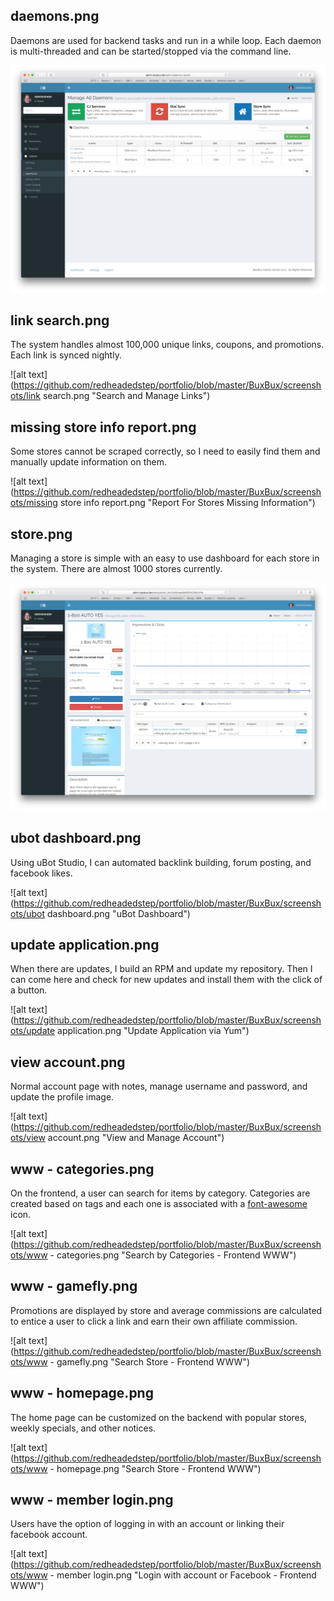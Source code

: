 ## daemons.png
Daemons are used for backend tasks and run in a while loop.  Each daemon is multi-threaded and can be started/stopped via the
command line.

![alt text](https://github.com/redheadedstep/portfolio/blob/master/BuxBux/screenshots/daemons.png "Daemons Dashboard page")

## link search.png
The system handles almost 100,000 unique links, coupons, and promotions.  Each link is synced nightly.

![alt text](https://github.com/redheadedstep/portfolio/blob/master/BuxBux/screenshots/link search.png "Search and Manage Links")

## missing store info report.png
Some stores cannot be scraped correctly, so I need to easily find them and manually update information on them.

![alt text](https://github.com/redheadedstep/portfolio/blob/master/BuxBux/screenshots/missing store info report.png "Report For Stores Missing Information")


## store.png
Managing a store is simple with an easy to use dashboard for each store in the system.  There are almost 1000 stores currently.

![alt text](https://github.com/redheadedstep/portfolio/blob/master/BuxBux/screenshots/store.png "Manage Store and Links")

## ubot dashboard.png
Using uBot Studio, I can automated backlink building, forum posting, and facebook likes.

![alt text](https://github.com/redheadedstep/portfolio/blob/master/BuxBux/screenshots/ubot dashboard.png "uBot Dashboard")

## update application.png
When there are updates, I build an RPM and update my repository.  Then I can come here and check for new updates and install them
with the click of a button.

![alt text](https://github.com/redheadedstep/portfolio/blob/master/BuxBux/screenshots/update application.png "Update Application via Yum")

## view account.png
Normal account page with notes, manage username and password, and update the profile image.

![alt text](https://github.com/redheadedstep/portfolio/blob/master/BuxBux/screenshots/view account.png "View and Manage Account")

## www - categories.png
On the frontend, a user can search for items by category.  Categories are created based on tags and each one is associated with a
[font-awesome](http://fontawesome.io) icon.

![alt text](https://github.com/redheadedstep/portfolio/blob/master/BuxBux/screenshots/www - categories.png "Search by Categories - Frontend WWW")

## www - gamefly.png
Promotions are displayed by store and average commissions are calculated to entice a user to click a link and earn their own affiliate
commission.

![alt text](https://github.com/redheadedstep/portfolio/blob/master/BuxBux/screenshots/www - gamefly.png "Search Store - Frontend WWW")

## www - homepage.png
The home page can be customized on the backend with popular stores, weekly specials, and other notices.

![alt text](https://github.com/redheadedstep/portfolio/blob/master/BuxBux/screenshots/www - homepage.png "Search Store - Frontend WWW")

## www - member login.png
Users have the option of logging in with an account or linking their facebook account.

![alt text](https://github.com/redheadedstep/portfolio/blob/master/BuxBux/screenshots/www - member login.png "Login with account or Facebook - Frontend WWW")